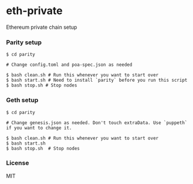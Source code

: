 # eth-private

Ethereum private chain setup

### Parity setup

```
$ cd parity

# Change config.toml and poa-spec.json as needed

$ bash clean.sh # Run this whenever you want to start over
$ bash start.sh # Need to install `parity` before you run this script
$ bash stop.sh # Stop nodes
```

### Geth setup

```
$ cd parity

# Change genesis.json as needed. Don't touch extraData. Use `puppeth` if you want to change it.

$ bash clean.sh # Run this whenever you want to start over
$ bash start.sh
$ bash stop.sh  # Stop nodes
```

### License

MIT
